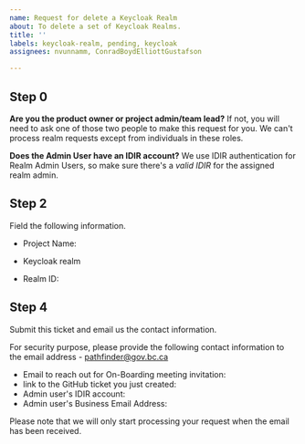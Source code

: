 ```yaml
---
name: Request for delete a Keycloak Realm
about: To delete a set of Keycloak Realms.
title: ''
labels: keycloak-realm, pending, keycloak
assignees: nvunnamm, ConradBoydElliottGustafson

---
```


## Step 0
**Are you the product owner or project admin/team lead?**
If not, you will need to ask one of those two people to make this request for you. 
We can't process realm requests except from individuals in these roles.

**Does the Admin User have an IDIR account?**
We use IDIR authentication for Realm Admin Users, so make sure there's a *valid IDIR* for the assigned realm admin.  


## Step 2
Field the following information.

* Project Name: 


*  Keycloak realm
  - Realm ID: 


## Step 4
Submit this ticket and email us the contact information.

For security purpose, please provide the following contact information to the email address - pathfinder@gov.bc.ca

* Email to reach out for On-Boarding meeting invitation:
* link to the GitHub ticket you just created: 
* Admin user's IDIR account: 
* Admin user's Business Email Address: 

Please note that we will only start processing your request when the email has been received.
